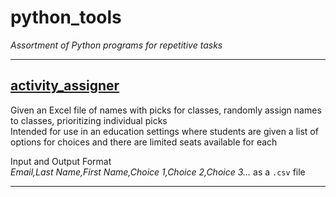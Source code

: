 # **python_tools**
*Assortment of Python programs for repetitive tasks*

---

## [**activity_assigner**](./src/activity_assigner)

Given an Excel file of names with picks for classes, randomly assign names to classes, prioritizing individual picks  
Intended for use in an education settings where students are given a list of options for choices and there are limited seats available for each  

Input and Output Format  
*Email,Last Name,First Name,Choice 1,Choice 2,Choice 3...* as a `.csv` file

---
